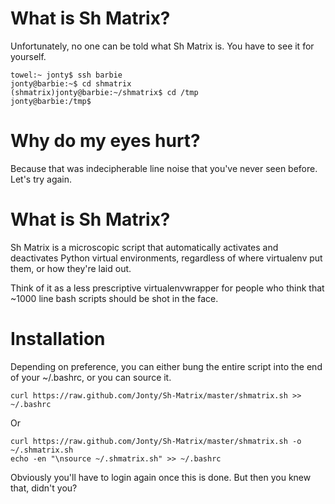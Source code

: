 What is Sh Matrix?
==================

Unfortunately, no one can be told what Sh Matrix is. You have to see it for yourself.

    towel:~ jonty$ ssh barbie
    jonty@barbie:~$ cd shmatrix
    (shmatrix)jonty@barbie:~/shmatrix$ cd /tmp
    jonty@barbie:/tmp$

Why do my eyes hurt?
====================

Because that was indecipherable line noise that you've never seen before. Let's try again.

What is Sh Matrix?
==================

Sh Matrix is a microscopic script that automatically activates and deactivates Python virtual environments, regardless of where virtualenv put them, or how they're laid out.

Think of it as a less prescriptive virtualenvwrapper for people who think that ~1000 line bash scripts should be shot in the face.

Installation
============

Depending on preference, you can either bung the entire script into the end of your ~/.bashrc, or you can source it.

    curl https://raw.github.com/Jonty/Sh-Matrix/master/shmatrix.sh >> ~/.bashrc

Or

    curl https://raw.github.com/Jonty/Sh-Matrix/master/shmatrix.sh -o ~/.shmatrix.sh
    echo -en "\nsource ~/.shmatrix.sh" >> ~/.bashrc

Obviously you'll have to login again once this is done. But then you knew that, didn't you?

